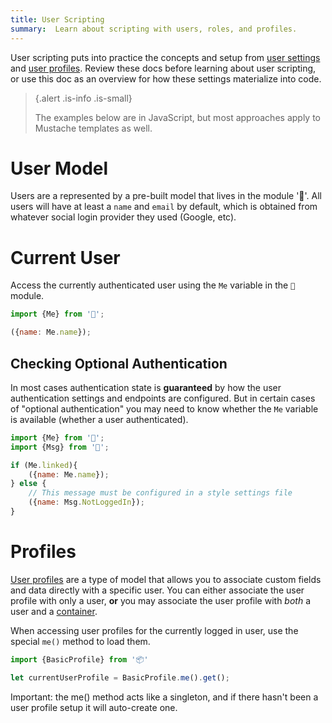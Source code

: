 ```yaml
---
title: User Scripting
summary:  Learn about scripting with users, roles, and profiles.
---
```


User scripting puts into practice the concepts and setup from
[user settings](/🗄/Article/settings/users.md) and
[user profiles](/🗄/Article/models/types.md#profile).
Review these docs before learning about user scripting, or use this doc as an overview
for how these settings materialize into code.

> {.alert .is-info .is-small}
>
> The examples below are in JavaScript, but most approaches apply to Mustache templates as well.

# User Model

Users are a represented by a pre-built model that lives in the module '👤'.
All users will have at least a `name` and `email` by default,
which is obtained from whatever social login provider they used (Google, etc).
       
# Current User
 
Access the currently authenticated user using the `Me` variable in the `👤` module.
 
```javascript
import {Me} from '👤';

({name: Me.name});
```

## Checking Optional Authentication

In most cases authentication state is **guaranteed** by how the user authentication
settings and endpoints are configured.
But in certain cases of "optional authentication"
you may need to know whether the `Me` variable is available (whether a user authenticated).
        
```javascript
import {Me} from '👤';
import {Msg} from '🎨';

if (Me.linked){
    ({name: Me.name});
} else {
    // This message must be configured in a style settings file
    ({name: Msg.NotLoggedIn});
}
```

# Profiles

[User profiles](/🗄/Article/models/types.md#profile)
are a type of model that allows you to associate custom fields and data directly with a specific user.
You can either associate the user profile with only a user,
**or** you may associate the user profile with _both_ a user and a
[container](/🗄/Article/models/containers.md).
        
When accessing user profiles for the currently logged in user,
use the special `me()` method to load them.
       
```javascript
import {BasicProfile} from '📦'

let currentUserProfile = BasicProfile.me().get();
```

Important: the me() method acts like a singleton, and if there hasn't been a user profile setup
it will auto-create one.